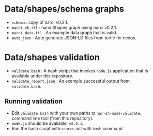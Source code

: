 # Data/shapes/schema graphs

* `schema`         : copy of narci v0.2.1.
* `narci_sh.ttl`   : narci Shapes graph using narci v0.2.1.
* `narci_data.ttl` : An example data graph that is valid.
* `auto_json`      : Auto generate JSON-LD files from turtle for nexus.

# Data/shapes validation

* `validate.bash` : A bash script that invokes `node.js` application 
                    that is available under this repository.
* `validate_report.json` : An example successful output from `validate.bash`.

## Running validation 

* Edit `validate.bash` with your own paths to `nar-sh-node-validate`.
  command line tool (from this repository).
* `node.js` should be available, `v8.9.4`.
* Run the bash script with `source` not with `bash` command.
